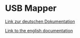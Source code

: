 # USB Mapper
[Link zur deutschen Dokumentation](https://www.symcon.de/de/service/dokumentation/modulreferenz/usbmapper/)

[Link to the english documentation](https://www.symcon.de/en/service/documentation/module-reference/usbmapper/)